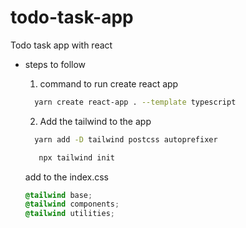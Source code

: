 # todo-task-app
Todo task app with react


- steps to follow

  1. command to run create react app
    ```bash
      yarn create react-app . --template typescript
    ```
  2. Add the tailwind to the app
    ``` bash
      yarn add -D tailwind postcss autoprefixer
    ```
    ```bash
       npx tailwind init
    ```
    add to the index.css

    ```css
    @tailwind base;
    @tailwind components;
    @tailwind utilities;
    ```
